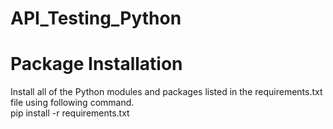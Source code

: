 # API_Testing_Python

# Package Installation
Install all of the Python modules and packages listed in the requirements.txt file using following command.
</br>
pip install -r requirements.txt
